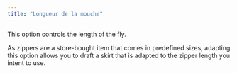 ```yaml
---
title: "Longueur de la mouche"
---
```


This option controls the length of the fly.

As zippers are a store-bought item that comes in predefined sizes, adapting this option allows you to draft a skirt that is adapted to the zipper length you intent to use.

